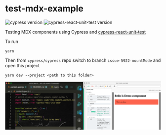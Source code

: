 # test-mdx-example

![cypress version](https://img.shields.io/badge/cypress-5.4.0-brightgreen) ![cypress-react-unit-test version](https://img.shields.io/badge/cypress--react--unit--test-4.16.0-brightgreen)

Testing MDX components using Cypress and [cypress-react-unit-test](https://github.com/bahmutov/cypress-react-unit-test)

To run

```
yarn
```

Then from `cypress/cypress` repo switch to branch `issue-5922-mountMode` and open this project

```
yarn dev --project <path to this folder>
```

![Demo](images/demo.png)

